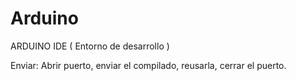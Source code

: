 # Arduino

ARDUINO IDE ( Entorno de desarrollo )

Enviar: Abrir puerto, enviar el compilado, reusarla, cerrar el puerto.
